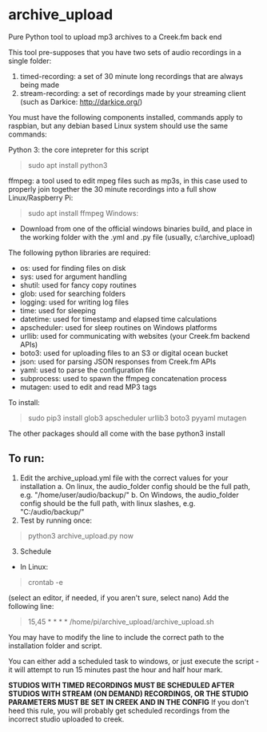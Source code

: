 # archive_upload
Pure Python tool to upload mp3 archives to a Creek.fm back end

This tool pre-supposes that you have two sets of audio recordings in a single folder:
1. timed-recording: a set of 30 minute long recordings that are always being made
2. stream-recording: a set of recordings made by your streaming client (such as Darkice: http://darkice.org/)

You must have the following components installed, commands apply to raspbian, but any debian based Linux system should use the same commands:

Python 3: the core intepreter for this script
> sudo apt install python3

ffmpeg: a tool used to edit mpeg files such as mp3s, in this case used to properly join together the 30 minute recordings into a full show
Linux/Raspberry Pi:
> sudo apt install ffmpeg
Windows:
- Download from one of the official windows binaries build, and place in the working folder with the .yml and .py file (usually, c:\archive_upload)

The following python libraries are required:
- os: used for finding files on disk
- sys: used for argument handling
- shutil: used for fancy copy routines
- glob: used for searching folders
- logging: used for writing log files
- time: used for sleeping
- datetime: used for timestamp and elapsed time calculations
- apscheduler: used for sleep routines on Windows platforms
- urllib: used for communicating with websites (your Creek.fm backend APIs)
- boto3: used for uploading files to an S3 or digital ocean bucket
- json: used for parsing JSON responses from Creek.fm APIs
- yaml: used to parse the configuration file
- subprocess: used to spawn the ffmpeg concatenation process
- mutagen: used to edit and read MP3 tags

To install:
> sudo pip3 install glob3 apscheduler urllib3 boto3 pyyaml mutagen

The other packages should all come with the base python3 install

To run: 
------
1. Edit the archive_upload.yml file with the correct values for your installation
   a. On linux, the audio_folder config should be the full path, e.g. "/home/user/audio/backup/"
   b. On Windows, the audio_folder config should be the full path, with linux slashes, e.g. "C:/audio/backup/"
3. Test by running once:

> python3 archive_upload.py now

3. Schedule
  - In Linux:
 
> crontab -e

(select an editor, if needed, if you aren't sure, select nano)
Add the following line:

> 15,45 * * * * /home/pi/archive_upload/archive_upload.sh

You may have to modify the line to include the correct path to the installation folder and script.

You can either add a scheduled task to windows, or just execute the script - it will attempt to run 15 minutes past the hour and half hour mark.

**STUDIOS WITH TIMED RECORDINGS MUST BE SCHEDULED AFTER STUDIOS WITH STREAM (ON DEMAND) RECORDINGS, OR THE STUDIO PARAMETERS MUST BE SET IN CREEK AND IN THE CONFIG**
If you don't heed this rule, you will probably get scheduled recordings from the incorrect studio uploaded to creek.
